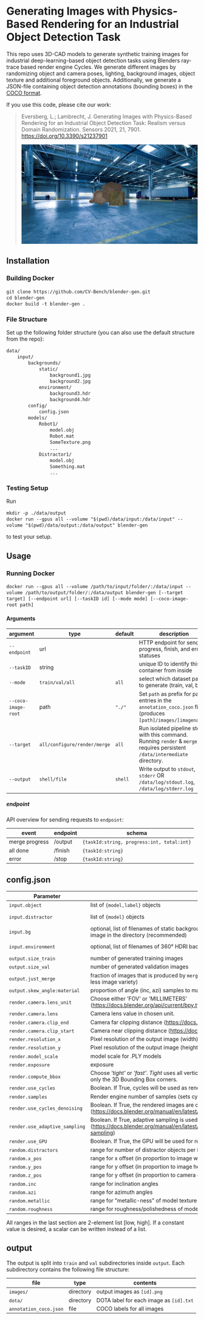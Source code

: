 # Generating Images with Physics-Based Rendering for an Industrial Object Detection Task

This repo uses 3D-CAD models to generate synthetic training images for industrial deep-learning-based object detection tasks using Blenders ray-trace based render engine Cycles.
We generate different images by randomizing object and camera poses, lighting, background images, object texture and additional foreground objects. Additionally, we generate a JSON-file containing object detection annotations (bounding boxes) in the [COCO format](https://cocodataset.org/#format-data).

If you use this code, please cite our work:

> Eversberg, L.; Lambrecht, J. Generating Images with Physics-Based Rendering for an Industrial Object Detection Task: Realism versus Domain Randomization. Sensors 2021, 21, 7901. https://doi.org/10.3390/s21237901
>
> ![example](example.png)

## Installation

### Building Docker

```
git clone https://github.com/CV-Bench/blender-gen.git
cd blender-gen
docker build -t blender-gen .
```

### File Structure

Set up the following folder structure (you can also use the default structure from the repo):

```
data/
    input/
        backgrounds/
            static/
                background1.jpg
                background2.jpg
            environment/
                background3.hdr
                background4.hdr
        config/
            config.json
        models/
            Robot1/
                model.obj
                Robot.mat
                SomeTexture.png
                ...
            Distractor1/
                model.obj
                Something.mat
                ...
```

### Testing Setup

Run

```
mkdir -p ./data/output
docker run --gpus all --volume "$(pwd)/data/input:/data/input" --volume "$(pwd)/data/output:/data/output" blender-gen
```

to test your setup.

## Usage

### Running Docker

```
docker run --gpus all --volume /path/to/input/folder/:/data/input --volume /path/to/output/folder/:/data/output blender-gen [--target target] [--endpoint url] [--taskID id] [--mode mode] [--coco-image-root path]
```

#### Arguments

| argument            | type                         | default | description                                                                                                                   |
| ------------------- | ---------------------------- | ------- | ----------------------------------------------------------------------------------------------------------------------------- |
| `--endpoint`        | url                          |         | HTTP endpoint for sending progress, finish, and error statuses                                                                |
| `--taskID`          | string                       |         | unique ID to identify this container from inside                                                                              |
| `--mode`            | `train/val/all`              | `all`   | select which dataset parts to generate (train, val, both)                                                                     |
| `--coco-image-root` | path                         | `"./"`  | Set `path` as prefix for path entries in the `annotation_coco.json` file (produces `[path]/images/[imagename]`)               |
| `--target`          | `all/configure/render/merge` | `all`   | Run isolated pipeline steps with this command. Running `render` & `merge` requires persistent `/data/intermediate` directory. |
| `--output`          | `shell/file`                 | `shell` | Write output to `stdout`, `stderr` OR `/data/log/stdout.log`, `/data/log/stderr.log`                                          |

##### endpoint

API overview for sending requests to `endpoint`:

| event          | endpoint | schema                                     |
| -------------- | -------- | ------------------------------------------ |
| merge progress | /output  | `{taskId:string, progress:int, total:int}` |
| all done       | /finish  | `{taskId:string}`                          |
| error          | /stop    | `{taskId:string}`                          |

## config.json

| Parameter                      | Description                                                                                                                                                     | Example                                  |
| ------------------------------ | --------------------------------------------------------------------------------------------------------------------------------------------------------------- | ---------------------------------------- |
| `input.object`                 | list of `{model,label}` objects                                                                                                                                 | `["Robot1","Robot2"]`                    |
| `input.distractor`             | list of `{model}` objects                                                                                                                                       | `["Distractor1", "Distractor2"]`         |
| `input.bg`                     | optional, list of filenames of static backgrounds in `/data/input/bg/static/` OR omit to use every image in the directory (recommended)                         | `["background1.jpg", "background2.jpg"]` |
| `input.environment`            | optional, list of filenames of 360° HDRI backgrounds in `/data/input/bg/environment/`                                                                           | `["background3.hdr", "background4.hdr"]` |
| `output.size_train`            | number of generated training images                                                                                                                             | `100`                                    |
| `output.size_val`              | number of generated validation images                                                                                                                           | `10`                                     |
| `output.just_merge`            | fraction of images that is produced by `merge.py`. ([0,1], higher number means more efficiency and less image variety)                                          | `0.8`                                    |
| `output.skew_angle:material`   | proportion of angle (inc, azi) samples to material (metallic, roughness) samples                                                                                | `4`                                      |
| `render.camera.lens_unit`      | Choose either 'FOV' or 'MILLIMETERS' (https://docs.blender.org/api/current/bpy.types.Camera.html#bpy.types.Camera.lens_unit)                                    | `"FOV"`                                  |
| `render.camera.lens`           | Camera lens value in chosen unit.                                                                                                                               | `75`                                     |
| `render.camera.clip_end`       | Camera far clipping distance (https://docs.blender.org/api/current/bpy.types.Camera.html)                                                                       | `50`                                     |
| `render.camera.clip_start`     | Camera near clipping distance (https://docs.blender.org/api/current/bpy.types.Camera.html)                                                                      | `0.01`                                   |
| `render.resolution_x`          | Pixel resolution of the output image (width)                                                                                                                    | `640`                                    |
| `render.resolution_y`          | Pixel resolution of the output image (height)                                                                                                                   | `360`                                    |
| `render.model_scale`           | model scale for .PLY models                                                                                                                                     | `0.0005`                                 |
| `render.exposure`              | exposure                                                                                                                                                        | `40`                                     |
| `render.compute_bbox`          | Choose _'tight'_ or _'fast'_. _Tight_ uses all vertices to compute a tight bbox but it is slower. _Fast_ uses only the 3D Bounding Box corners.                 | `"tight"`                                |
| `render.use_cycles`            | Boolean. If True, cycles will be used as rendering engine. If False, Eevee will be used                                                                         | `true`                                   |
| `render.samples`               | Render engine number of samples (sets cycles.samples)                                                                                                           | `60`                                     |
| `render.use_cycles_denoising`  | Boolean. If True, the rendered images are denoised afterwards (https://docs.blender.org/manual/en/latest/render/cycles/render_settings/sampling.html#denoising) | `false`                                  |
| `render.use_adaptive_sampling` | Boolean. If True, adaptive sampling is used (https://docs.blender.org/manual/en/latest/render/cycles/render_settings/sampling.html#adaptive-sampling)           | `false`                                  |
| `render.use_GPU`               | Boolean. If True, the GPU will be used for rendering                                                                                                            | `true`                                   |
| `random.distractors`           | range for number of distractor objects per image                                                                                                                | `[0, 2]`                                 |
| `random.x_pos`                 | range for x offset (in proportion to image width)                                                                                                               | `[-0.5, 0.5]`                            |
| `random.y_pos`                 | range for y offset (in proportion to image height)                                                                                                              | `[-0.5, 0.5]`                            |
| `random.z_pos`                 | range for y offset (in proportion to camera distance. distances `<= -1` get clipped)                                                                            | `[-0.2, 2]`                              |
| `random.inc`                   | range for inclination angles                                                                                                                                    | `[0, 1.5708]`                            |
| `random.azi`                   | range for azimuth angles                                                                                                                                        | `[0, 1.5708]`                            |
| `random.metallic`              | range for "metallic-ness" of model texture                                                                                                                      | `[0, 0.2]`                               |
| `random.roughness`             | range for roughness/polishedness of model texture                                                                                                               | `[0.1, 0.6]`                             |

All ranges in the last section are 2-element list [low, high]. If a constant value is desired, a scalar can be written instead of a list.

## output

The output is split into `train` and `val` subdirectories inside `output`. Each subdirectory contains the following file structure:

| file                   | type      | contents                                |
| ---------------------- | --------- | --------------------------------------- |
| `images/`              | directory | output images as `[id].png`             |
| `dota/`                | directory | DOTA label for each image as `[id].txt` |
| `annotation_coco.json` | file      | COCO labels for all images              |

